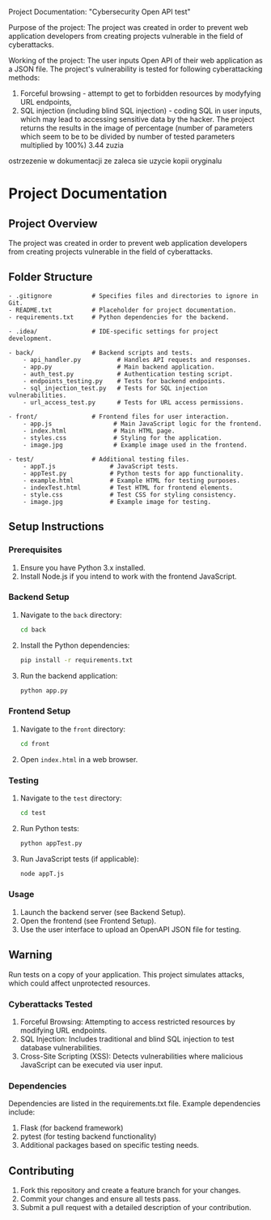 Project Documentation: "Cybersecurity Open API test"

Purpose of the project:
The project was created in order to prevent web application developers from creating projects vulnerable in the field of cyberattacks.

Working of the project:
The user inputs Open API of their web application as a JSON file. The project's vulnerability is tested for following cyberattacking methods:
1) Forceful browsing - attempt to get to forbidden resources by modyfying URL endpoints,
2) SQL injection (including blind SQL injection) - coding SQL in user inputs, which may lead to accessing sensitive data by the hacker.
The project returns the results in the image of percentage (number of parameters which seem to be to be divided by number of tested parameters multiplied by 100%)
3.44 zuzia    
 
ostrzezenie w dokumentacji ze zaleca sie uzycie kopii oryginalu 



# Project Documentation

## Project Overview
The project was created in order to prevent web application developers from creating projects vulnerable in the field of cyberattacks.

## Folder Structure
```
- .gitignore           # Specifies files and directories to ignore in Git.
- README.txt           # Placeholder for project documentation.
- requirements.txt     # Python dependencies for the backend.

- .idea/               # IDE-specific settings for project development.

- back/                # Backend scripts and tests.
    - api_handler.py          # Handles API requests and responses.
    - app.py                  # Main backend application.
    - auth_test.py            # Authentication testing script.
    - endpoints_testing.py    # Tests for backend endpoints.
    - sql_injection_test.py   # Tests for SQL injection vulnerabilities.
    - url_access_test.py      # Tests for URL access permissions.

- front/               # Frontend files for user interaction.
    - app.js                 # Main JavaScript logic for the frontend.
    - index.html             # Main HTML page.
    - styles.css             # Styling for the application.
    - image.jpg              # Example image used in the frontend.

- test/                # Additional testing files.
    - appT.js               # JavaScript tests.
    - appTest.py            # Python tests for app functionality.
    - example.html          # Example HTML for testing purposes.
    - indexTest.html        # Test HTML for frontend elements.
    - style.css             # Test CSS for styling consistency.
    - image.jpg             # Example image for testing.
```

## Setup Instructions

### Prerequisites
1. Ensure you have Python 3.x installed.
2. Install Node.js if you intend to work with the frontend JavaScript.


### Backend Setup
1. Navigate to the `back` directory:
   ```bash
   cd back
   ```
2. Install the Python dependencies:
   ```bash
   pip install -r requirements.txt
   ```
3. Run the backend application:
   ```bash
   python app.py
   ```

### Frontend Setup
1. Navigate to the `front` directory:
   ```bash
   cd front
   ```
2. Open `index.html` in a web browser.

### Testing
1. Navigate to the `test` directory:
   ```bash
   cd test
   ```
2. Run Python tests:
   ```bash
   python appTest.py
   ```
3. Run JavaScript tests (if applicable):
   ```bash
   node appT.js
   ```
### Usage
1. Launch the backend server (see Backend Setup).
2. Open the frontend (see Frontend Setup).
3. Use the user interface to upload an OpenAPI JSON file for testing.


## Warning
Run tests on a copy of your application. This project simulates attacks, which could affect unprotected resources.

### Cyberattacks Tested
1. Forceful Browsing:
Attempting to access restricted resources by modifying URL endpoints.
2. SQL Injection:
Includes traditional and blind SQL injection to test database vulnerabilities.
3. Cross-Site Scripting (XSS):
Detects vulnerabilities where malicious JavaScript can be executed via user input.


### Dependencies
Dependencies are listed in the requirements.txt file. Example dependencies include:

1. Flask (for backend framework)
2. pytest (for testing backend functionality)
3. Additional packages based on specific testing needs.

## Contributing
1. Fork this repository and create a feature branch for your changes.
2. Commit your changes and ensure all tests pass.
3. Submit a pull request with a detailed description of your contribution.
